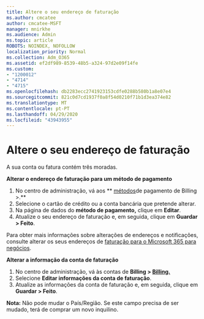 ```yaml
---
title: Altere o seu endereço de faturação
ms.author: cmcatee
author: cmcatee-MSFT
manager: mnirkhe
ms.audience: Admin
ms.topic: article
ROBOTS: NOINDEX, NOFOLLOW
localization_priority: Normal
ms.collection: Adm_O365
ms.assetid: ef2df989-8539-48b5-a324-97d2e09f14fe
ms.custom:
- "1200012"
- "4714"
- "4715"
ms.openlocfilehash: db2283ecc2741923153cdfe0288b580b1a8e07e4
ms.sourcegitcommit: 821c0d7cd1937f0a8f54d0210f71b1d3ea374e82
ms.translationtype: MT
ms.contentlocale: pt-PT
ms.lasthandoff: 04/29/2020
ms.locfileid: "43943955"
---
```

# <a name="change-your-billing-address"></a>Altere o seu endereço de faturação

A sua conta ou fatura contém três moradas.

**Alterar o endereço de faturação para um método de pagamento**

1. No centro de administração, vá aos ** [métodos](https://go.microsoft.com/fwlink/p/?linkid=2018806)de pagamento de Billing >.**
2. Selecione o cartão de crédito ou a conta bancária que pretende alterar.
3. Na página de dados do **método de pagamento,** clique em **Editar**.
4. Atualize o seu endereço de faturação e, em seguida, clique em **Guardar > Feito**.

Para obter mais informações sobre alterações de endereços e notificações, consulte alterar os seus endereços de [faturação para o Microsoft 365 para negócios](https://docs.microsoft.com/microsoft-365/commerce/billing-and-payments/change-your-billing-addresses?view=o365-worldwide).

**Alterar a informação da conta de faturação**

1. No centro de administração, vá às contas de **Billing > [Billing.](https://admin.microsoft.com/Adminportal/Home?source=applauncher#/BillingAccounts/billing-accounts)**
2. Selecione **Editar informações da conta de faturação**.
3. Atualize as informações da conta de faturação e, em seguida, clique em **Guardar > Feito**.

**Nota:** Não pode mudar o País/Região. Se este campo precisa de ser mudado, terá de comprar um novo inquilino.
